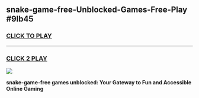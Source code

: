 
## snake-game-free-Unblocked-Games-Free-Play #9lb45
<h3>
<a href="https://us.freeplayer.one?title=snake-game-free&ref=9M">CLICK TO PLAY</a></h3>
<hr>

<h3>
<a href="https://us.freeplayer.one?title=snake-game-free&ref=9M">CLICK 2 PLAY</a>
  
</h3>

<a href="https://us.freeplayer.one?title=snake-game-free&ref=9M"><img src="https://clearcache.store/games.png"></a>


**snake-game-free games unblocked: Your Gateway to Fun and Accessible Online Gaming**
